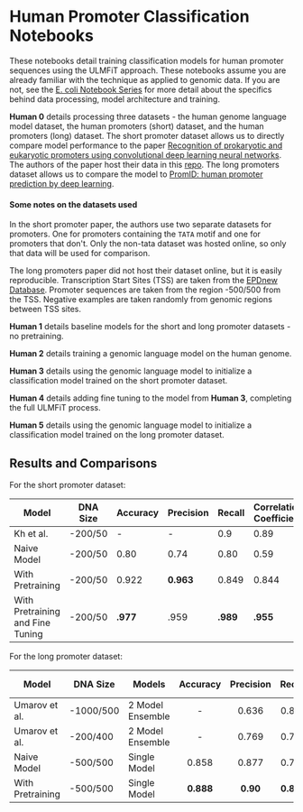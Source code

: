 # Human Promoter Classification Notebooks

These notebooks detail training classification models for human promoter sequences using the ULMFiT approach. These notebooks assume you 
are already familiar with the technique as applied to genomic data. If you are not, see the [E. coli Notebook Series](https://github.com/kheyer/Genomic-ULMFiT/tree/master/Bacteria/E.%20Coli) 
for more detail about the specifics behind data processing, model architecture and training.

__Human 0__ details processing three datasets - the human genome language model dataset, the human promoters (short) dataset, and the 
human promoters (long) dataset. The short promoter dataset allows us to directly compare model performance to the paper 
[Recognition of prokaryotic and eukaryotic promoters using convolutional deep learning neural networks](https://journals.plos.org/plosone/article?id=10.1371/journal.pone.0171410). 
The authors of the paper host their data in this [repo](https://github.com/solovictor/CNNPromoterData). The long promoters dataset allows 
us to compare the model to [PromID: human promoter prediction by deep learning](https://arxiv.org/pdf/1810.01414.pdf).

#### Some notes on the datasets used
In the short promoter paper, the authors use two separate datasets for promoters. One for promoters containing the `TATA` motif and one 
for promoters that don't. Only the non-tata dataset was hosted online, so only that data will be used for comparison.

The long promoters paper did not host their dataset online, but it is easily reproducible. Transcription Start Sites (TSS) are taken from 
the [EPDnew Database](ftp://ccg.vital-it.ch/epdnew/human/006/). Promoter sequences are taken from the region -500/500 from the TSS. Negative 
examples are taken randomly from genomic regions between TSS sites.

__Human 1__ details baseline models for the short and long promoter datasets - no pretraining.

__Human 2__ details training a genomic language model on the human genome.

__Human 3__ details using the genomic language model to initialize a classification model trained on the short promoter dataset.

__Human 4__ details adding fine tuning to the model from __Human 3__, completing the full ULMFiT process.

__Human 5__ details using the genomic language model to initialize a classification model trained on the long promoter dataset.

## Results and Comparisons

For the short promoter dataset:

| Model                            	| DNA Size 	| Accuracy 	| Precision 	| Recall 	| Correlation Coefficient 	| Specificity 	|
|----------------------------------	|----------	|----------	|-----------	|--------	|-------------------------	|-------------	|
| Kh et al.                        	| -200/50  	|     -    	|     -     	|   0.9  	|           0.89          	|     __0.98__    	|
| Naive Model                      	| -200/50  	|   0.80   	|    0.74   	|  0.80  	|           0.59          	|     0.80    	|
| With Pretraining                 	| -200/50  	|   0.922  	|   __0.963__   	|  0.849 	|          0.844          	|    0.976    	|
| With Pretraining and Fine Tuning 	| -200/50  	|   __.977__   	|    .959   	|  __.989__  	|           __.955__          	|     .969    	|


For the long promoter dataset:

| Model            	| DNA Size  	| Models           	| Accuracy 	| Precision 	| Recall 	| Correlation Coefficient 	|
|------------------	|-----------	|------------------	|:--------:	|:---------:	|:------:	|:-----------------------:	|
| Umarov et al.    	| -1000/500 	| 2 Model Ensemble 	|     -    	|   0.636   	|  0.802 	|          0.714          	|
| Umarov et al.    	|  -200/400 	| 2 Model Ensemble 	|     -    	|   0.769   	|  0.755 	|          0.762          	|
| Naive Model      	|  -500/500 	| Single Model     	|   0.858  	|   0.877   	|  0.772 	|          0.708          	|
| With Pretraining 	|  -500/500 	| Single Model     	|   __0.888__  	|    __0.90__   	|  __0.824__ 	|          __0.770__          	|




